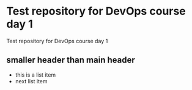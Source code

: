 # Test repository for DevOps course day 1

Test repository for DevOps course day 1
## smaller header than main header
* this is a list item
* next list item
